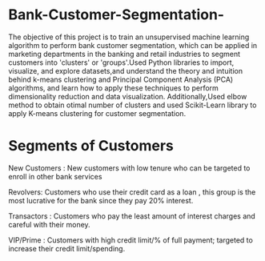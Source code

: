 # Bank-Customer-Segmentation-

The objective of this project is to train an unsupervised machine learning algorithm to perform bank customer segmentation, which can be applied in marketing departments in the banking and retail industries to segment customers into 'clusters' or 'groups'.Used Python libraries to import, visualize, and explore datasets,and understand the theory and intuition behind k-means clustering and Principal Component Analysis (PCA) algorithms, and learn how to apply these techniques to perform dimensionality reduction and data visualization. Additionally,Used elbow method to obtain otimal number of clusters and used Scikit-Learn library to apply K-means clustering for customer segmentation.


# Segments of Customers 

New Customers : New customers with low tenure who can be targeted to enroll in other bank services

Revolvers: Customers who use their credit card  as a loan  , this group is the most lucrative for the bank since they 
pay 20% interest.

Transactors : Customers who pay the least amount of interest charges and careful with their money.

VIP/Prime : Customers with high credit limit/% of full payment; targeted to increase their credit limit/spending.











